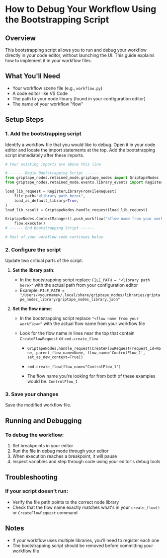 # How to Debug Your Workflow Using the Bootstrapping Script

## Overview

This bootstrapping script allows you to run and debug your workflow directly in your code editor, without launching the UI. This guide explains how to implement it in your workflow files.

## What You'll Need

- Your workflow scene file (e.g., `workflow.py`)
- A code editor like VS Code
- The path to your node library (found in your configuration editor)
- The name of your workflow "flow"

## Setup Steps

### 1. Add the bootstrapping script

Identify a workflow file that you would like to debug. Open it in your code editor and locate the import statements at the top. Add the bootstrapping script immediately after these imports.

```python
# Your existing imports are above this line

# ------ Begin Bootstrapping Script ------
from griptape_nodes.retained_mode.griptape_nodes import GriptapeNodes
from griptape_nodes.retained_mode.events.library_events import RegisterLibraryFromFileRequest

load_lib_request = RegisterLibraryFromFileRequest(
    file_path="<library path here>",
    load_as_default_library=True,
)
load_lib_result = GriptapeNodes.handle_request(load_lib_request)

GriptapeNodes.ContextManager().push_workflow("<flow name from your workflow>")
    flow.execute()
# ------ End Bootstrapping Script ------

# Rest of your workflow code continues below
```

### 2. Configure the script

Update two critical parts of the script:

1. **Set the library path**:

    - In the bootstrapping script replace `FILE_PATH = "<library path here>"` with the actual path from your configuration editor
    - Example: `FILE_PATH = "/Users/<yourname>/.local/share/griptape_nodes/libraries/griptape_nodes_library/griptape_nodes_library.json"`

1. **Set the flow name**:

    - In the bootstrapping script replace `"<flow name from your workflow>"` with the actual flow name from your workflow file

    - Look for the flow name in lines near the top that contain `CreateFlowRequest` or `cmd.create_flow`

        - `GriptapeNodes.handle_request(CreateFlowRequest(request_id=None, parent_flow_name=None, flow_name='ControlFlow_1', set_as_new_context=True))`

        - `cmd.create_flow(flow_name="ControlFlow_1")`

        - The flow name you're looking for from both of these examples would be: `ControlFlow_1`

### 3. Save your changes

Save the modified workflow file.

## Running and Debugging

### To debug the workflow:

1. Set breakpoints in your editor
1. Run the file in debug mode through your editor
1. When execution reaches a breakpoint, it will pause
1. Inspect variables and step through code using your editor's debug tools

## Troubleshooting

### If your script doesn't run:

- Verify the file path points to the correct node library
- Check that the flow name exactly matches what's in your `create_flow()` or `CreateFlowRequest` command

## Notes

- If your workflow uses multiple libraries, you'll need to register each one
- The bootstrapping script should be removed before committing your workflow file

